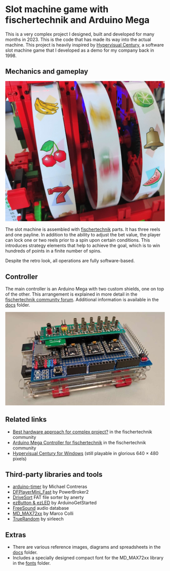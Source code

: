 
# Slot machine game with fischertechnik and Arduino Mega

This is a very complex project I designed, built and developed for many months in 2023. This is the code that has made its way into the actual machine. This project is heavily inspired by [Hypervisual Century](http://hypervisual.com/century/), a software slot machine game that I developed as a demo for my company back in 1998.

## Mechanics and gameplay

![Close-up of the reels (uncovered)](docs/reels.jpg)

The slot machine is assembled with [fischertechnik](https://www.fischertechnik.de/en) parts. It has three reels and one payline. In addition to the ability to adjust the bet value, the player can lock one or two reels prior to a spin upon certain conditions. This introduces strategy elements that help to achieve the goal, which is to win hundreds of points in a finite number of spins.

Despite the retro look, all operations are fully software-based.

## Controller

The main controller is an Arduino Mega with two custom shields, one on top of the other. This arrangement is explained in more detail in the [fischertechnik community forum](https://forum.ftcommunity.de/viewtopic.php?f=8&t=8018). Additional information is available in the [docs](/docs) folder.

![Controller](docs/controller.jpg)

## Related links

- [Best hardware approach for complex project?](https://forum.ftcommunity.de/viewtopic.php?f=8&t=7890) in the fischertechnik community
- [Arduino Mega Controller for fischertechnik](https://forum.ftcommunity.de/viewtopic.php?f=8&t=8018) in the fischertechnik community
- [Hypervisual Century for Windows](http://hypervisual.com/century/files/century_en.zip) (still playable in glorious 640 × 480 pixels)

## Third-party libraries and tools

- [arduino-timer](https://github.com/contrem/arduino-timer) by Michael Contreras
- [DFPlayerMini_Fast](https://github.com/PowerBroker2/DFPlayerMini_Fast) by PowerBroker2
- [DriveSort](http://www.anerty.net/software/file/DriveSort/) FAT file sorter by anerty
- [ezButton & ezLED](https://github.com/ArduinoGetStarted) by ArduinoGetStarted
- [FreeSound](https://freesound.org/) audio database
- [MD_MAX72xx](https://github.com/MajicDesigns/MD_MAX72XX) by Marco Colli
- [TrueRandom](https://github.com/sirleech/TrueRandom) by sirleech

## Extras

- There are various reference images, diagrams and spreadsheets in the [docs](/docs) folder.
- Includes a specially designed compact font for the MD_MAX72xx library in the [fonts](https://github.com/leosdad/ft-slot-machine/tree/master/slots/src/drivers) folder.
